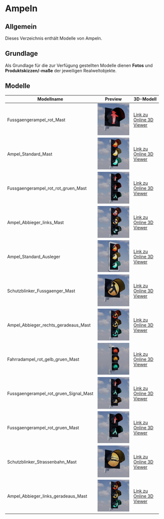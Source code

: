 # Ampeln
## Allgemein
Dieses Verzeichnis enthält Modelle von Ampeln.

## Grundlage
Als Grundlage für die zur Verfügung gestellten Modelle dienen **Fotos** und **Produktskizzen/-maße** der jeweiligen Realweltobjekte. 
## Modelle 
 | Modellname | Preview | 3D-Modell | 
 | --- | --- | --- |
| Fussgaengerampel_rot_Mast |![Image](../Thumbnails/Ampeln/Fussgaengerampel_rot_Mast.jpg)| [Link zu Online 3D Viewer](https://3dviewer.net/embed.html#model=https://github.com/rostock/3DModels/blob/dev/GLBFiles/Ampeln/Fussgaengerampel_rot_Mast.glb$camera=0,0,0$cameramode=perspective$envsettings=fishermans_bastion,on$backgroundcolor=200,200,200,255$defaultcolor=200,200,200$edgesettings=off,0,0,0,20)  |
| Ampel_Standard_Mast |![Image](../Thumbnails/Ampeln/Ampel_Standard_Mast.jpg)| [Link zu Online 3D Viewer](https://3dviewer.net/embed.html#model=https://github.com/rostock/3DModels/blob/dev/GLBFiles/Ampeln/Ampel_Standard_Mast.glb$camera=0,0,0$cameramode=perspective$envsettings=fishermans_bastion,on$backgroundcolor=200,200,200,255$defaultcolor=200,200,200$edgesettings=off,0,0,0,20)  |
| Fussgaengerampel_rot_rot_gruen_Mast |![Image](../Thumbnails/Ampeln/Fussgaengerampel_rot_rot_gruen_Mast.jpg)| [Link zu Online 3D Viewer](https://3dviewer.net/embed.html#model=https://github.com/rostock/3DModels/blob/dev/GLBFiles/Ampeln/Fussgaengerampel_rot_rot_gruen_Mast.glb$camera=0,0,0$cameramode=perspective$envsettings=fishermans_bastion,on$backgroundcolor=200,200,200,255$defaultcolor=200,200,200$edgesettings=off,0,0,0,20)  |
| Ampel_Abbieger_links_Mast |![Image](../Thumbnails/Ampeln/Ampel_Abbieger_links_Mast.jpg)| [Link zu Online 3D Viewer](https://3dviewer.net/embed.html#model=https://github.com/rostock/3DModels/blob/dev/GLBFiles/Ampeln/Ampel_Abbieger_links_Mast.glb$camera=0,0,0$cameramode=perspective$envsettings=fishermans_bastion,on$backgroundcolor=200,200,200,255$defaultcolor=200,200,200$edgesettings=off,0,0,0,20)  |
| Ampel_Standard_Ausleger |![Image](../Thumbnails/Ampeln/Ampel_Standard_Ausleger.jpg)| [Link zu Online 3D Viewer](https://3dviewer.net/embed.html#model=https://github.com/rostock/3DModels/blob/dev/GLBFiles/Ampeln/Ampel_Standard_Ausleger.glb$camera=0,0,0$cameramode=perspective$envsettings=fishermans_bastion,on$backgroundcolor=200,200,200,255$defaultcolor=200,200,200$edgesettings=off,0,0,0,20)  |
| Schutzblinker_Fussgaenger_Mast |![Image](../Thumbnails/Ampeln/Schutzblinker_Fussgaenger_Mast.jpg)| [Link zu Online 3D Viewer](https://3dviewer.net/embed.html#model=https://github.com/rostock/3DModels/blob/dev/GLBFiles/Ampeln/Schutzblinker_Fussgaenger_Mast.glb$camera=0,0,0$cameramode=perspective$envsettings=fishermans_bastion,on$backgroundcolor=200,200,200,255$defaultcolor=200,200,200$edgesettings=off,0,0,0,20)  |
| Ampel_Abbieger_rechts_geradeaus_Mast |![Image](../Thumbnails/Ampeln/Ampel_Abbieger_rechts_geradeaus_Mast.jpg)| [Link zu Online 3D Viewer](https://3dviewer.net/embed.html#model=https://github.com/rostock/3DModels/blob/dev/GLBFiles/Ampeln/Ampel_Abbieger_rechts_geradeaus_Mast.glb$camera=0,0,0$cameramode=perspective$envsettings=fishermans_bastion,on$backgroundcolor=200,200,200,255$defaultcolor=200,200,200$edgesettings=off,0,0,0,20)  |
| Fahrradampel_rot_gelb_gruen_Mast |![Image](../Thumbnails/Ampeln/Fahrradampel_rot_gelb_gruen_Mast.jpg)| [Link zu Online 3D Viewer](https://3dviewer.net/embed.html#model=https://github.com/rostock/3DModels/blob/dev/GLBFiles/Ampeln/Fahrradampel_rot_gelb_gruen_Mast.glb$camera=0,0,0$cameramode=perspective$envsettings=fishermans_bastion,on$backgroundcolor=200,200,200,255$defaultcolor=200,200,200$edgesettings=off,0,0,0,20)  |
| Fussgaengerampel_rot_gruen_Signal_Mast |![Image](../Thumbnails/Ampeln/Fussgaengerampel_rot_gruen_Signal_Mast.jpg)| [Link zu Online 3D Viewer](https://3dviewer.net/embed.html#model=https://github.com/rostock/3DModels/blob/dev/GLBFiles/Ampeln/Fussgaengerampel_rot_gruen_Signal_Mast.glb$camera=0,0,0$cameramode=perspective$envsettings=fishermans_bastion,on$backgroundcolor=200,200,200,255$defaultcolor=200,200,200$edgesettings=off,0,0,0,20)  |
| Fussgaengerampel_rot_gruen_Mast |![Image](../Thumbnails/Ampeln/Fussgaengerampel_rot_gruen_Mast.jpg)| [Link zu Online 3D Viewer](https://3dviewer.net/embed.html#model=https://github.com/rostock/3DModels/blob/dev/GLBFiles/Ampeln/Fussgaengerampel_rot_gruen_Mast.glb$camera=0,0,0$cameramode=perspective$envsettings=fishermans_bastion,on$backgroundcolor=200,200,200,255$defaultcolor=200,200,200$edgesettings=off,0,0,0,20)  |
| Schutzblinker_Strassenbahn_Mast |![Image](../Thumbnails/Ampeln/Schutzblinker_Strassenbahn_Mast.jpg)| [Link zu Online 3D Viewer](https://3dviewer.net/embed.html#model=https://github.com/rostock/3DModels/blob/dev/GLBFiles/Ampeln/Schutzblinker_Strassenbahn_Mast.glb$camera=0,0,0$cameramode=perspective$envsettings=fishermans_bastion,on$backgroundcolor=200,200,200,255$defaultcolor=200,200,200$edgesettings=off,0,0,0,20)  |
| Ampel_Abbieger_links_geradeaus_Mast |![Image](../Thumbnails/Ampeln/Ampel_Abbieger_links_geradeaus_Mast.jpg)| [Link zu Online 3D Viewer](https://3dviewer.net/embed.html#model=https://github.com/rostock/3DModels/blob/dev/GLBFiles/Ampeln/Ampel_Abbieger_links_geradeaus_Mast.glb$camera=0,0,0$cameramode=perspective$envsettings=fishermans_bastion,on$backgroundcolor=200,200,200,255$defaultcolor=200,200,200$edgesettings=off,0,0,0,20)  |
